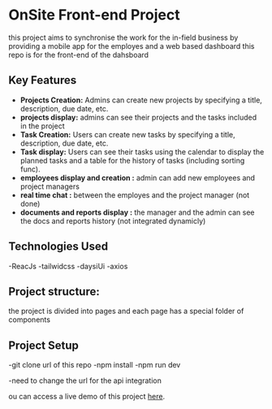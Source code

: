 # OnSite Front-end Project

this project aims to synchronise the work for the in-field business by providing a mobile app for the employes and a web based dashboard
this repo is for the front-end of the  dahsboard 

## Key Features
- **Projects Creation:** Admins can create new projects by specifying a title, description, due date, etc.
- **projects display:** admins can see their projects and the tasks included in the project
- **Task Creation:** Users can create new tasks by specifying a title, description, due date, etc.
- **Task display:** Users can see their tasks  using the calendar to display the planned tasks and a table for the history of tasks (including sorting func).
-  **employees  display and creation :** admin can add new employees and project managers
-  **real time chat  :** between the employes and the project manager (not done)
-  **documents and reports display   :** the manager and the admin can see the docs and reports history (not integrated dynamicly)

## Technologies Used
-ReacJs
-tailwidcss
-daysiUi
-axios

## Project structure:
the project is divided into pages and each page has a special folder of components 

## Project Setup
-git clone url of this repo
-npm install
-npm run dev

-need to change the url for the api integration

ou can access a live demo of this project [here](https://drive.google.com/file/d/17_utjnPC2nIQFYqO1A0wvyXl0UuINyLf/view?usp=sharing).
